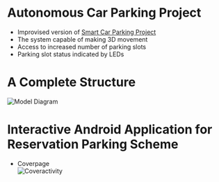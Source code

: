 # Autonomous Car Parking Project
* Improvised version of [Smart Car Parking Project](https://github.com/jinmax100/smartcarparking/)
* The system capable of making 3D movement
* Access to increased number of parking slots
* Parking slot status indicated by LEDs

# A Complete Structure
![Model Diagram](https://user-images.githubusercontent.com/51187747/69150872-a89dad00-0b01-11ea-95a6-319fb780ab63.jpg)


# Interactive Android Application for Reservation Parking Scheme
* Coverpage  
![Coveractivity](https://user-images.githubusercontent.com/51187747/69150997-e569a400-0b01-11ea-95dd-734e2dfdf17d.png)
